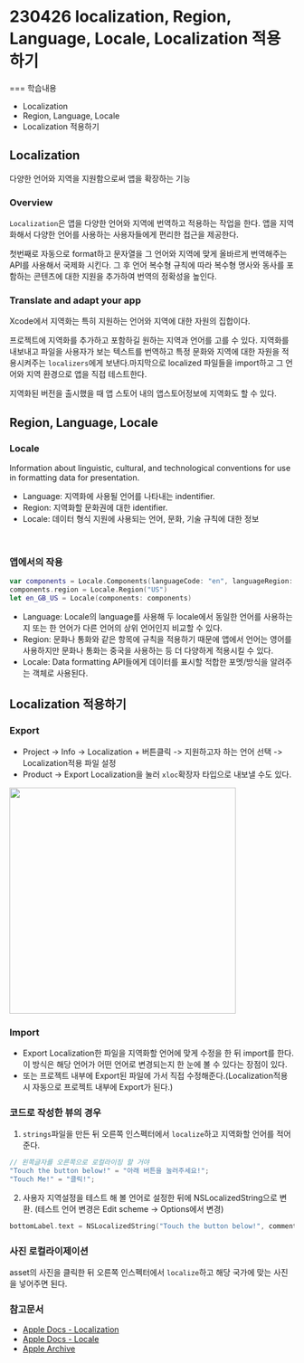 # 230426 localization, Region, Language, Locale, Localization 적용하기
===
학습내용
- Localization
- Region, Language, Locale 
- Localization 적용하기

## Localization
다양한 언어와 지역을 지원함으로써 앱을 확장하는 기능

### Overview
`Localization`은 앱을 다양한 언어와 지역에 번역하고 적용하는 작업을 한다. 앱을 지역화해서 다양한 언어를 사용하는 사용자들에게 편리한 접근을 제공한다.

첫번째로 자동으로 format하고 문자열을 그 언어와 지역에 맞게 올바르게 번역해주는 API를 사용해서 국제화 시킨다. 그 후 언어 복수형 규칙에 따라 복수형 명사와 동사를 포함하는 콘텐츠에 대한 지원을 추가하여 번역의 정확성을 높인다. 

### Translate and adapt your app
Xcode에서 지역화는 특히 지원하는 언어와 지역에 대한 자원의 집합이다. 

프로젝트에 지역화를 추가하고 포함하길 원하는 지역과 언어를 고를 수 있다. 지역화를 내보내고 파일을 사용자가 보는 텍스트를 번역하고 특정 문화와 지역에 대한 자원을 적용시켜주는 `localizers`에게 보낸다.마지막으로 localized 파일들을 import하고 그 언어와 지역 환경으로 앱을 직접 테스트한다.

지역화된 버전을 출시했을 때 앱 스토어 내의 앱스토어정보에 지역화도 할 수 있다. 

## Region, Language, Locale 

### Locale
Information about linguistic, cultural, and technological conventions for use in formatting data for presentation.

* Language: 지역화에 사용될 언어를 나타내는 indentifier.
* Region: 지역화할 문화권에 대한 identifier.
* Locale: 데이터 형식 지원에 사용되는 언어, 문화, 기술 규칙에 대한 정보
</br>

### 앱에서의 작용

```swift
var components = Locale.Components(languageCode: "en", languageRegion: "GB")
components.region = Locale.Region("US")
let en_GB_US = Locale(components: components)
```

- Language: Locale의 language를 사용해 두 locale에서 동일한 언어를 사용하는지 또는 한 언어가 다른 언어의 상위 언어인지 비교할 수 있다.
- Region: 문화나 통화와 같은 항목에 규칙을 적용하기 때문에 앱에서 언어는 영어를 사용하지만 문화나 통화는 중국을 사용하는 등 더 다양하게 적용시킬 수 있다.
- Locale: Data formatting API들에게 데이터를 표시할 적합한 포멧/방식을 알려주는 객체로 사용된다.

## Localization 적용하기

### Export
- Project -> Info -> Localization + 버튼클릭 -> 지원하고자 하는 언어 선택 -> Localization적용 파일 설정
- Product -> Export Localization을 눌러 `xloc`확장자 타입으로 내보낼 수도 있다.
 
<img src="https://i.imgur.com/XrVrAC8.png" width="400"/>

### Import
- Export Localization한 파일을 지역화할 언어에 맞게 수정을 한 뒤 import를 한다. 이 방식은 해당 언어가 어떤 언어로 변경되는지 한 눈에 볼 수 있다는 장점이 있다.
- 또는 프로젝트 내부에 Export된 파일에 가서 직접 수정해준다.(Localization적용 시 자동으로 프로젝트 내부에 Export가 된다.)

### 코드로 작성한 뷰의 경우
1. `strings`파일을 만든 뒤 오른쪽 인스펙터에서 `localize`하고 지역화할 언어를 적어준다. 
```swift
// 왼쪽글자를 오른쪽으로 로컬라이징 할 거야
"Touch the button below!" = "아래 버튼을 눌러주세요!";
"Touch Me!" = "클릭!";
```
2. 사용자 지역설정을 테스트 해 볼 언어로 설정한 뒤에 NSLocalizedString으로 변환. (테스트 언어 변경은 Edit scheme -> Options에서 변경)
```swift
bottomLabel.text = NSLocalizedString("Touch the button below!", comment: "nothing")
```

### 사진 로컬라이제이션
asset의 사진을 클릭한 뒤 오른쪽 인스펙터에서 `localize`하고 해당 국가에 맞는 사진을 넣어주면 된다.




### 참고문서
- [Apple Docs - Localization](https://developer.apple.com/documentation/xcode/localization)
- [Apple Docs - Locale](https://developer.apple.com/documentation/foundation/locale)
- [Apple Archive](https://developer.apple.com/library/archive/documentation/MacOSX/Conceptual/BPInternational/LocalizingYourApp/LocalizingYourApp.html)
